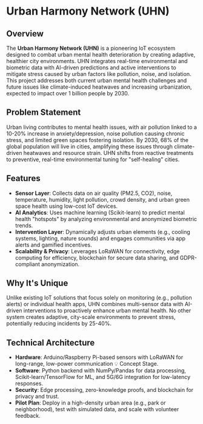 # Urban Harmony Network (UHN)

## Overview

The **Urban Harmony Network (UHN)** is a pioneering IoT ecosystem designed to combat urban mental health deterioration by creating adaptive, healthier city environments. UHN integrates real-time environmental and biometric data with AI-driven predictions and active interventions to mitigate stress caused by urban factors like pollution, noise, and isolation. This project addresses both current urban mental health challenges and future issues like climate-induced heatwaves and increasing urbanization, expected to impact over 1 billion people by 2030.

## Problem Statement

Urban living contributes to mental health issues, with air pollution linked to a 10-20% increase in anxiety/depression, noise pollution causing chronic stress, and limited green spaces fostering isolation. By 2030, 68% of the global population will live in cities, amplifying these issues through climate-driven heatwaves and resource strain. UHN shifts from reactive treatments to preventive, real-time environmental tuning for "self-healing" cities.

## Features

- **Sensor Layer**: Collects data on air quality (PM2.5, CO2), noise, temperature, humidity, light pollution, crowd density, and urban green space health using low-cost IoT devices.
- **AI Analytics**: Uses machine learning (Scikit-learn) to predict mental health "hotspots" by analyzing environmental and anonymized biometric trends.
- **Intervention Layer**: Dynamically adjusts urban elements (e.g., cooling systems, lighting, nature sounds) and engages communities via app alerts and gamified incentives.
- **Scalability & Privacy**: Leverages LoRaWAN for connectivity, edge computing for efficiency, blockchain for secure data sharing, and GDPR-compliant anonymization.

## Why It's Unique

Unlike existing IoT solutions that focus solely on monitoring (e.g., pollution alerts) or individual health apps, UHN combines multi-sensor data with AI-driven interventions to proactively enhance urban mental health. No other system creates adaptive, city-scale environments to prevent stress, potentially reducing incidents by 25-40%.

## Technical Architecture

- **Hardware**: Arduino/Raspberry Pi-based sensors with LoRaWAN for long-range, low-power communication 💡 Concept Stage.
- **Software**: Python backend with NumPy/Pandas for data processing, Scikit-learn/TensorFlow for ML, and 5G/6G integration for low-latency responses.
- **Security**: Edge processing, zero-knowledge proofs, and blockchain for privacy and trust.
- **Pilot Plan**: Deploy in a high-density urban area (e.g., park or neighborhood), test with simulated data, and scale with volunteer feedback.

